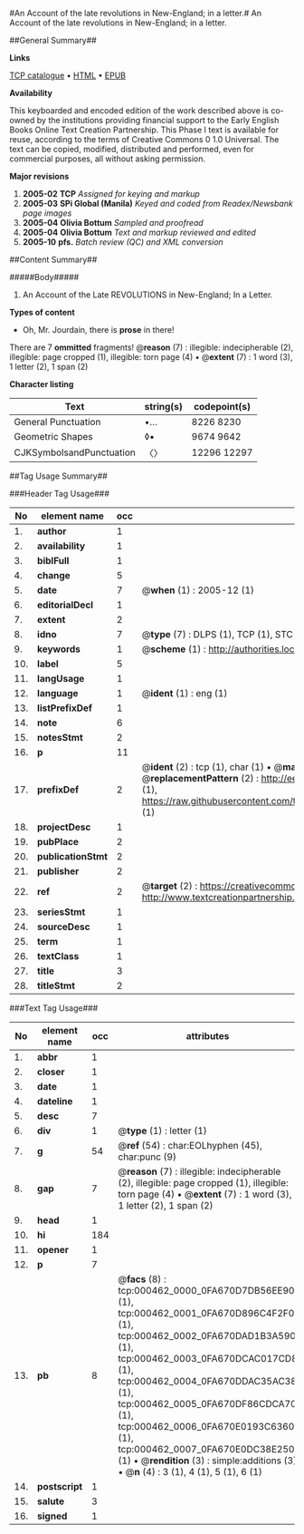 #An Account of the late revolutions in New-England; in a letter.#
An Account of the late revolutions in New-England; in a letter.

##General Summary##

**Links**

[TCP catalogue](http://www.ota.ox.ac.uk/tcp/)  • 
[HTML](http://tei.it.ox.ac.uk/tcp/Texts-HTML/free/N00/N00379.html)  • 
[EPUB](http://tei.it.ox.ac.uk/tcp/Texts-EPUB/free/N00/N00379.epub)

**Availability**

This keyboarded and encoded edition of the
	       work described above is co-owned by the institutions
	       providing financial support to the Early English Books
	       Online Text Creation Partnership. This Phase I text is
	       available for reuse, according to the terms of Creative
	       Commons 0 1.0 Universal. The text can be copied,
	       modified, distributed and performed, even for
	       commercial purposes, all without asking permission.

**Major revisions**

1. __2005-02__ __TCP__ *Assigned for keying and markup*
1. __2005-03__ __SPi Global (Manila)__ *Keyed and coded from Readex/Newsbank page images*
1. __2005-04__ __Olivia Bottum__ *Sampled and proofread*
1. __2005-04__ __Olivia Bottum__ *Text and markup reviewed and edited*
1. __2005-10__ __pfs.__ *Batch review (QC) and XML conversion*

##Content Summary##

#####Body#####

1. An Account of the Late REVOLUTIONS in New-England; In a Letter.

**Types of content**

  * Oh, Mr. Jourdain, there is **prose** in there!

There are 7 **ommitted** fragments! 
 @__reason__ (7) : illegible: indecipherable (2), illegible: page cropped (1), illegible: torn page (4)  •  @__extent__ (7) : 1 word (3), 1 letter (2), 1 span (2)

**Character listing**


|Text|string(s)|codepoint(s)|
|---|---|---|
|General Punctuation|•…|8226 8230|
|Geometric Shapes|◊▪|9674 9642|
|CJKSymbolsandPunctuation|〈〉|12296 12297|

##Tag Usage Summary##

###Header Tag Usage###

|No|element name|occ|attributes|
|---|---|---|---|
|1.|__author__|1||
|2.|__availability__|1||
|3.|__biblFull__|1||
|4.|__change__|5||
|5.|__date__|7| @__when__ (1) : 2005-12 (1)|
|6.|__editorialDecl__|1||
|7.|__extent__|2||
|8.|__idno__|7| @__type__ (7) : DLPS (1), TCP (1), STC (2), NOTIS (1), IMAGE-SET (1), EVANS-CITATION (1)|
|9.|__keywords__|1| @__scheme__ (1) : http://authorities.loc.gov/ (1)|
|10.|__label__|5||
|11.|__langUsage__|1||
|12.|__language__|1| @__ident__ (1) : eng (1)|
|13.|__listPrefixDef__|1||
|14.|__note__|6||
|15.|__notesStmt__|2||
|16.|__p__|11||
|17.|__prefixDef__|2| @__ident__ (2) : tcp (1), char (1)  •  @__matchPattern__ (2) : ([0-9\-]+):([0-9IVX]+) (1), (.+) (1)  •  @__replacementPattern__ (2) : http://eebo.chadwyck.com/downloadtiff?vid=$1&page=$2 (1), https://raw.githubusercontent.com/textcreationpartnership/Texts/master/tcpchars.xml#$1 (1)|
|18.|__projectDesc__|1||
|19.|__pubPlace__|2||
|20.|__publicationStmt__|2||
|21.|__publisher__|2||
|22.|__ref__|2| @__target__ (2) : https://creativecommons.org/publicdomain/zero/1.0/ (1), http://www.textcreationpartnership.org/docs/. (1)|
|23.|__seriesStmt__|1||
|24.|__sourceDesc__|1||
|25.|__term__|1||
|26.|__textClass__|1||
|27.|__title__|3||
|28.|__titleStmt__|2||


###Text Tag Usage###

|No|element name|occ|attributes|
|---|---|---|---|
|1.|__abbr__|1||
|2.|__closer__|1||
|3.|__date__|1||
|4.|__dateline__|1||
|5.|__desc__|7||
|6.|__div__|1| @__type__ (1) : letter (1)|
|7.|__g__|54| @__ref__ (54) : char:EOLhyphen (45), char:punc (9)|
|8.|__gap__|7| @__reason__ (7) : illegible: indecipherable (2), illegible: page cropped (1), illegible: torn page (4)  •  @__extent__ (7) : 1 word (3), 1 letter (2), 1 span (2)|
|9.|__head__|1||
|10.|__hi__|184||
|11.|__opener__|1||
|12.|__p__|7||
|13.|__pb__|8| @__facs__ (8) : tcp:000462_0000_0FA670D7DB56EE90 (1), tcp:000462_0001_0FA670D896C4F2F0 (1), tcp:000462_0002_0FA670DAD1B3A590 (1), tcp:000462_0003_0FA670DCAC017CD8 (1), tcp:000462_0004_0FA670DDAC35AC38 (1), tcp:000462_0005_0FA670DF86CDCA70 (1), tcp:000462_0006_0FA670E0193C6360 (1), tcp:000462_0007_0FA670E0DC38E250 (1)  •  @__rendition__ (3) : simple:additions (3)  •  @__n__ (4) : 3 (1), 4 (1), 5 (1), 6 (1)|
|14.|__postscript__|1||
|15.|__salute__|3||
|16.|__signed__|1||
